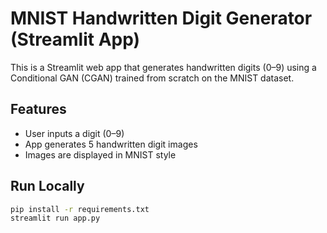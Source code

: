 # MNIST Handwritten Digit Generator (Streamlit App)

This is a Streamlit web app that generates handwritten digits (0–9) using a Conditional GAN (CGAN) trained from scratch on the MNIST dataset.

## Features
- User inputs a digit (0–9)
- App generates 5 handwritten digit images
- Images are displayed in MNIST style

## Run Locally

```bash
pip install -r requirements.txt
streamlit run app.py
